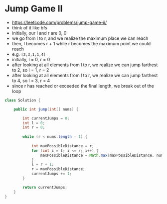 # Jump Game II

- https://leetcode.com/problems/jump-game-ii/
- think of it like bfs
- initially, our l and r are 0, 0
- we go from l to r, and we realize the maximum place we can reach
- then, l becomes r + 1 while r becomes the maximum point we could reach
- e.g. `[2,3,1,1,4]`
- initially, l = 0, r = 0
- after looking at all elements from l to r, we realize we can jump farthest to 2, so l = 1, r = 2
- after looking at all elements from l to r, we realize we can jump farthest to 4, so l = 3, r = 4
- since r has reached or exceeded the final length, we break out of the loop

```java
class Solution {

    public int jump(int[] nums) {

        int currentJumps = 0;
        int l = 0;
        int r = 0;
        
        while (r < nums.length - 1) {
            
            int maxPossibleDistance = r;
            for (int i = l; i <= r; i++) {
                maxPossibleDistance = Math.max(maxPossibleDistance, nums[i] + i);
            }
            l = r + 1;
            r = maxPossibleDistance;
            currentJumps += 1;
        }

        return currentJumps;
    }
}
```
